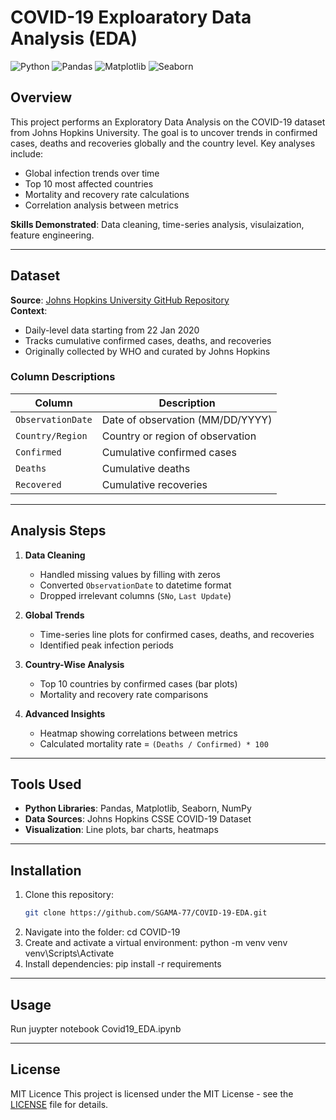 # COVID-19 Exploaratory Data Analysis (EDA)

![Python](https://img.shields.io/badge/Python-3.8%2B-blue)
![Pandas](https://img.shields.io/badge/Pandas-1.2.0-%23015055)
![Matplotlib](https://img.shields.io/badge/Matplotlib-3.3.4-%23ffffff?logo=matplotlib)
![Seaborn](https://img.shields.io/badge/Seaborn-0.11.1-%230C7BDC)

## Overview
This project performs an Exploratory Data Analysis on the COVID-19 dataset from Johns Hopkins University.
The goal is to uncover trends in confirmed cases, deaths and recoveries globally and the country level.
Key analyses include:
- Global infection trends over time
- Top 10 most affected countries
- Mortality and recovery rate calculations
- Correlation analysis between metrics

**Skills Demonstrated**: Data cleaning, time-series analysis, visulaization, feature engineering.

---

## Dataset
**Source**: [Johns Hopkins University GitHub Repository](https://github.com/CSSEGISandData/COVID-19)  
**Context**:  
- Daily-level data starting from 22 Jan 2020
- Tracks cumulative confirmed cases, deaths, and recoveries
- Originally collected by WHO and curated by Johns Hopkins

### Column Descriptions
| Column | Description |
|--------|-------------|
| `ObservationDate` | Date of observation (MM/DD/YYYY) |
| `Country/Region` | Country or region of observation |
| `Confirmed` | Cumulative confirmed cases |
| `Deaths` | Cumulative deaths |
| `Recovered` | Cumulative recoveries |

---

## Analysis Steps
1. **Data Cleaning**  
   - Handled missing values by filling with zeros
   - Converted `ObservationDate` to datetime format
   - Dropped irrelevant columns (`SNo`, `Last Update`)

2. **Global Trends**  
   - Time-series line plots for confirmed cases, deaths, and recoveries
   - Identified peak infection periods

3. **Country-Wise Analysis**  
   - Top 10 countries by confirmed cases (bar plots)
   - Mortality and recovery rate comparisons

4. **Advanced Insights**  
   - Heatmap showing correlations between metrics
   - Calculated mortality rate = `(Deaths / Confirmed) * 100`

---

## Tools Used
- **Python Libraries**: Pandas, Matplotlib, Seaborn, NumPy
- **Data Sources**: Johns Hopkins CSSE COVID-19 Dataset
- **Visualization**: Line plots, bar charts, heatmaps

---

## Installation
1. Clone this repository:
   ```bash
   git clone https://github.com/SGAMA-77/COVID-19-EDA.git
2. Navigate into the folder:
cd COVID-19
3. Create and activate a virtual environment:
python -m venv venv venv\Scripts\Activate
4. Install dependencies:
pip install -r requirements

---

## Usage 
Run juypter notebook Covid19_EDA.ipynb

---

## License
MIT Licence
This project is licensed under the MIT License - see the [LICENSE](LICENSE) file for details.
   
